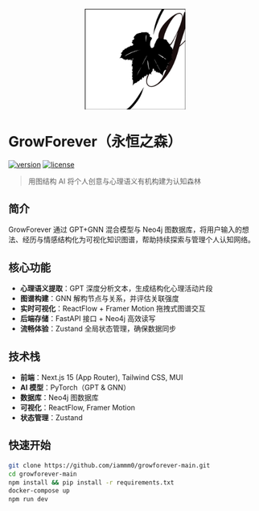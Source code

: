 <p align="center">
  <img src="web/src/app/favicon.ico" alt="GrowForever Logo" width="200" />
</p>

# GrowForever（永恒之森）

[![version](https://img.shields.io/badge/version-v0.2.0-blue.svg)](https://github.com/iammm0/growforever-main/releases/tag/v0.2.0)
[![license](https://img.shields.io/badge/License-MIT-green.svg)](LICENSE)

> 用图结构 AI 将个人创意与心理语义有机构建为认知森林

## 简介

GrowForever 通过 GPT+GNN 混合模型与 Neo4j 图数据库，将用户输入的想法、经历与情感结构化为可视化知识图谱，帮助持续探索与管理个人认知网络。

## 核心功能

- **心理语义提取**：GPT 深度分析文本，生成结构化心理活动片段
- **图谱构建**：GNN 解构节点与关系，并评估关联强度
- **实时可视化**：ReactFlow + Framer Motion 拖拽式图谱交互
- **后端存储**：FastAPI 接口 + Neo4j 高效读写
- **流畅体验**：Zustand 全局状态管理，确保数据同步

## 技术栈

- **前端**：Next.js 15 (App Router), Tailwind CSS, MUI
- **AI 模型**：PyTorch（GPT & GNN）
- **数据库**：Neo4j 图数据库
- **可视化**：ReactFlow, Framer Motion
- **状态管理**：Zustand

## 快速开始

```bash
git clone https://github.com/iammm0/growforever-main.git
cd growforever-main
npm install && pip install -r requirements.txt
docker-compose up
npm run dev
